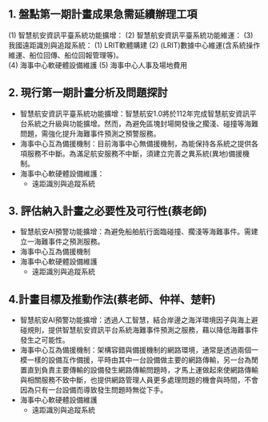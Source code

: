 ## 1. 盤點第一期計畫成果急需延續辦理工項  

(1) 智慧航安資訊平臺系統功能擴增：
(2) 智慧航安資訊平臺系統功能維運：
(3)	我國遠距識別與追蹤系統：
  (1) LRIT軟體購建
  (2) (LRIT)數據中心維運(含系統操作維運、船位回傳、船位回報管理等)。  
(4) 海事中心軟硬體設備維護
(5) 海事中心人事及場地費用

## 2. 現行第一期計畫分析及問題探討  

- 智慧航安資訊平臺系統功能擴增：智慧航安1.0將於112年完成智慧航安資訊平台系統之升級與功能擴增。然而，為避免區塊封場開發後之擱淺、碰撞等海難問題，需強化提升海難事件預測之預警服務。
- 海事中心互為備援機制：目前海事中心無備援機制，為能保持各系統之提供各項服務不中斷。為滿足航安服務不中斷，須建立完善之異系統(異地)備援機制。
- 海事中心軟硬體設備維護：
  - 遠距識別與追蹤系統

## 3. 評估納入計畫之必要性及可行性(蔡老師)

- 智慧航安AI預警功能擴增：為避免船舶航行面臨碰撞、擱淺等海難事件。需建立一海難事件之預測服務。
- 海事中心互為備援機制
- 海事中心軟硬體設備維護
  - 遠距識別與追蹤系統

## 4.計畫目標及推動作法(蔡老師、仲祥、楚軒)

- 智慧航安AI預警功能擴增：透過人工智慧，結合岸邊之海洋環境因子與海上避碰規則，提供智慧航安資訊平台系統海難事件預測之服務，藉以降低海難事件發生之可能性。   
- 海事中心互為備援機制：架構容錯與備援機制的網路環境，通常是透過兩個一模一樣的設備互作備援，平時由其中一台設備做主要的網路傳輸，另一台為閒置直到負責主要傳輸的設備發生網路傳輸問題時，才馬上運做起來使網路傳輸與相關服務不致中斷，也提供網路管理人員更多處理問題的機會與時間，不會因為只有一台設備而導致發生問題時無從下手。
- 海事中心軟硬體設備維護
  - 遠距識別與追蹤系統
